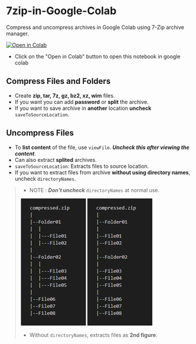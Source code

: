 # 7zip-in-Google-Colab
Compress and uncompress archives in Google Colab using 7-Zip archive manager.

<a href="https://colab.research.google.com/github/dropcreations/7zip-in-Google-Colab/blob/main/7zip-in-Google-Colab.ipynb"><img src="https://colab.research.google.com/assets/colab-badge.svg" alt="Open in Colab"/></a>
<br>
* Click on the "Open in Colab" button to open this notebook in google colab

## __Compress Files and Folders__

* Create **zip, tar, 7z, gz, bz2, xz, wim** files.
* If you want you can add **password** or **split** the archive.
* If you want to save archive in **another** location **uncheck** `saveToSourceLocation`.

## __Uncompress Files__

* To **list content** of the file, use `viewFile`. ***Uncheck this after viewing the content***.
* Can also extract **splited** archives.
* `saveToSourceLocation`: Extracts files to source location.
* If you want to extract files from archive **without using directory names**, uncheck `directoryNames`.
> * NOTE : ***Don't uncheck*** `directoryNames` at normal use.
>
>  ![directory_names](https://raw.githubusercontent.com/dropcreations/Essential-Google-Colab-Notebook/main/cell_logos/directory_names.png) ![without_directory_names](https://raw.githubusercontent.com/dropcreations/Essential-Google-Colab-Notebook/main/cell_logos/without_directory_names.png)
>
> * Without `directoryNames`, extracts files as **2nd figure**.
